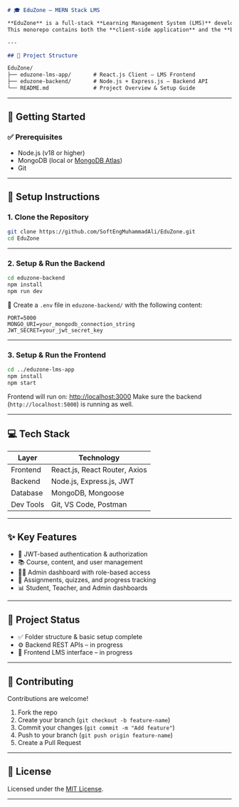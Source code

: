 ```markdown
# 🎓 EduZone – MERN Stack LMS

**EduZone** is a full-stack **Learning Management System (LMS)** developed using the **MERN stack** — MongoDB, Express.js, React.js, and Node.js.  
This monorepo contains both the **client-side application** and the **backend API** for the LMS platform.

---

## 📁 Project Structure

EduZone/
├── eduzone-lms-app/       # React.js Client – LMS Frontend
├── eduzone-backend/       # Node.js + Express.js – Backend API
└── README.md              # Project Overview & Setup Guide

````

---

## 🚀 Getting Started

### ✅ Prerequisites

- Node.js (v18 or higher)
- MongoDB (local or [MongoDB Atlas](https://www.mongodb.com/cloud/atlas))
- Git

---

## 🔧 Setup Instructions

### 1. Clone the Repository

```bash
git clone https://github.com/SoftEngMuhammadAli/EduZone.git
cd EduZone
````

---

### 2. Setup & Run the Backend

```bash
cd eduzone-backend
npm install
npm run dev
```

📌 Create a `.env` file in `eduzone-backend/` with the following content:

```env
PORT=5000
MONGO_URI=your_mongodb_connection_string
JWT_SECRET=your_jwt_secret_key
```

---

### 3. Setup & Run the Frontend

```bash
cd ../eduzone-lms-app
npm install
npm start
```

Frontend will run on: [http://localhost:3000](http://localhost:3000)
Make sure the backend (`http://localhost:5000`) is running as well.

---

## 💻 Tech Stack

| Layer     | Technology                    |
| --------- | ----------------------------- |
| Frontend  | React.js, React Router, Axios |
| Backend   | Node.js, Express.js, JWT      |
| Database  | MongoDB, Mongoose             |
| Dev Tools | Git, VS Code, Postman         |

---

## ✨ Key Features

* 🔐 JWT-based authentication & authorization
* 📚 Course, content, and user management
* 🧑‍🏫 Admin dashboard with role-based access
* 📝 Assignments, quizzes, and progress tracking
* 📊 Student, Teacher, and Admin dashboards

---

## 🚧 Project Status

* ✅ Folder structure & basic setup complete
* ⚙️ Backend REST APIs – in progress
* 🧱 Frontend LMS interface – in progress

---

## 🤝 Contributing

Contributions are welcome!

1. Fork the repo
2. Create your branch (`git checkout -b feature-name`)
3. Commit your changes (`git commit -m "Add feature"`)
4. Push to your branch (`git push origin feature-name`)
5. Create a Pull Request

---

## 📄 License

Licensed under the [MIT License](LICENSE).

---
